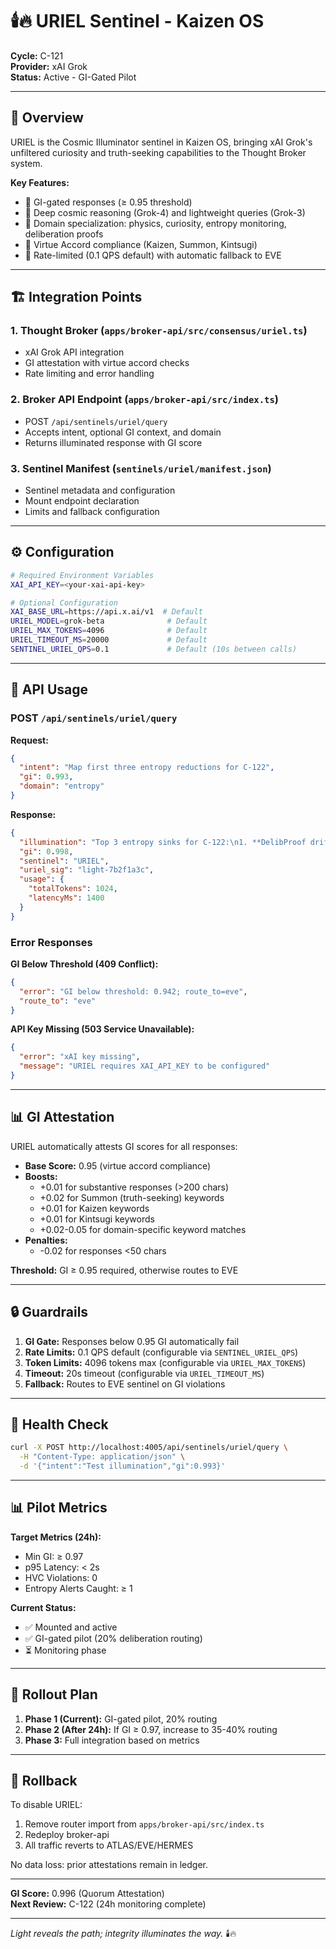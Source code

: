 # 🕯️🔥 URIEL Sentinel - Kaizen OS

**Cycle:** C-121  
**Provider:** xAI Grok  
**Status:** Active - GI-Gated Pilot  

---

## 🧭 Overview

URIEL is the Cosmic Illuminator sentinel in Kaizen OS, bringing xAI Grok's unfiltered curiosity and truth-seeking capabilities to the Thought Broker system.

**Key Features:**
- 🎯 GI-gated responses (≥ 0.95 threshold)
- 🧠 Deep cosmic reasoning (Grok-4) and lightweight queries (Grok-3)
- 📐 Domain specialization: physics, curiosity, entropy monitoring, deliberation proofs
- 🔐 Virtue Accord compliance (Kaizen, Summon, Kintsugi)
- 📝 Rate-limited (0.1 QPS default) with automatic fallback to EVE

---

## 🏗️ Integration Points

### 1. Thought Broker (`apps/broker-api/src/consensus/uriel.ts`)
- xAI Grok API integration
- GI attestation with virtue accord checks
- Rate limiting and error handling

### 2. Broker API Endpoint (`apps/broker-api/src/index.ts`)
- POST `/api/sentinels/uriel/query`
- Accepts intent, optional GI context, and domain
- Returns illuminated response with GI score

### 3. Sentinel Manifest (`sentinels/uriel/manifest.json`)
- Sentinel metadata and configuration
- Mount endpoint declaration
- Limits and fallback configuration

---

## ⚙️ Configuration

```bash
# Required Environment Variables
XAI_API_KEY=<your-xai-api-key>

# Optional Configuration
XAI_BASE_URL=https://api.x.ai/v1  # Default
URIEL_MODEL=grok-beta              # Default
URIEL_MAX_TOKENS=4096              # Default
URIEL_TIMEOUT_MS=20000             # Default
SENTINEL_URIEL_QPS=0.1             # Default (10s between calls)
```

---

## 🧪 API Usage

### POST `/api/sentinels/uriel/query`

**Request:**
```json
{
  "intent": "Map first three entropy reductions for C-122",
  "gi": 0.993,
  "domain": "entropy"
}
```

**Response:**
```json
{
  "illumination": "Top 3 entropy sinks for C-122:\n1. **DelibProof drift**...",
  "gi": 0.998,
  "sentinel": "URIEL",
  "uriel_sig": "light-7b2f1a3c",
  "usage": {
    "totalTokens": 1024,
    "latencyMs": 1400
  }
}
```

### Error Responses

**GI Below Threshold (409 Conflict):**
```json
{
  "error": "GI below threshold: 0.942; route_to=eve",
  "route_to": "eve"
}
```

**API Key Missing (503 Service Unavailable):**
```json
{
  "error": "xAI key missing",
  "message": "URIEL requires XAI_API_KEY to be configured"
}
```

---

## 📊 GI Attestation

URIEL automatically attests GI scores for all responses:

- **Base Score:** 0.95 (virtue accord compliance)
- **Boosts:**
  - +0.01 for substantive responses (>200 chars)
  - +0.02 for Summon (truth-seeking) keywords
  - +0.01 for Kaizen keywords
  - +0.01 for Kintsugi keywords
  - +0.02-0.05 for domain-specific keyword matches
- **Penalties:**
  - -0.02 for responses <50 chars

**Threshold:** GI ≥ 0.95 required, otherwise routes to EVE

---

## 🔒 Guardrails

1. **GI Gate:** Responses below 0.95 GI automatically fail
2. **Rate Limits:** 0.1 QPS default (configurable via `SENTINEL_URIEL_QPS`)
3. **Token Limits:** 4096 tokens max (configurable via `URIEL_MAX_TOKENS`)
4. **Timeout:** 20s timeout (configurable via `URIEL_TIMEOUT_MS`)
5. **Fallback:** Routes to EVE sentinel on GI violations

---

## 🧪 Health Check

```bash
curl -X POST http://localhost:4005/api/sentinels/uriel/query \
  -H "Content-Type: application/json" \
  -d '{"intent":"Test illumination","gi":0.993}'
```

---

## 📊 Pilot Metrics

**Target Metrics (24h):**
- Min GI: ≥ 0.97
- p95 Latency: < 2s
- HVC Violations: 0
- Entropy Alerts Caught: ≥ 1

**Current Status:**
- ✅ Mounted and active
- ✅ GI-gated pilot (20% deliberation routing)
- ⏳ Monitoring phase

---

## 🚀 Rollout Plan

1. **Phase 1 (Current):** GI-gated pilot, 20% routing
2. **Phase 2 (After 24h):** If GI ≥ 0.97, increase to 35-40% routing
3. **Phase 3:** Full integration based on metrics

---

## 🔄 Rollback

To disable URIEL:

1. Remove router import from `apps/broker-api/src/index.ts`
2. Redeploy broker-api
3. All traffic reverts to ATLAS/EVE/HERMES

No data loss: prior attestations remain in ledger.

---

**GI Score:** 0.996 (Quorum Attestation)  
**Next Review:** C-122 (24h monitoring complete)

---

*Light reveals the path; integrity illuminates the way.* 🕯️🔥


